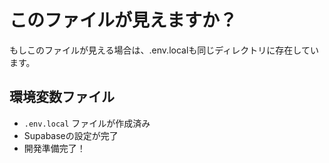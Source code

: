 # このファイルが見えますか？

もしこのファイルが見える場合は、.env.localも同じディレクトリに存在しています。

## 環境変数ファイル
- `.env.local` ファイルが作成済み
- Supabaseの設定が完了
- 開発準備完了！